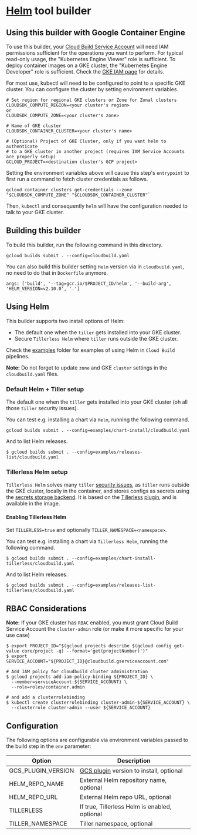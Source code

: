 # [Helm](https://docs.helm.sh/) tool builder

## Using this builder with Google Container Engine

To use this builder, your
[Cloud Build Service Account](https://cloud.google.com/cloud-build/docs/securing-builds/set-service-account-permissions)
will need IAM permissions sufficient for the operations you want to perform. For
typical read-only usage, the "Kubernetes Engine Viewer" role is sufficient. To
deploy container images on a GKE cluster, the "Kubernetes Engine Developer" role
is sufficient. Check the
[GKE IAM page](https://cloud.google.com/kubernetes-engine/docs/concepts/access-control)
for details.

For most use, kubectl will need to be configured to point to a specific GKE
cluster. You can configure the cluster by setting environment variables.

    # Set region for regional GKE clusters or Zone for Zonal clusters
    CLOUDSDK_COMPUTE_REGION=<your cluster's region>
    or
    CLOUDSDK_COMPUTE_ZONE=<your cluster's zone>

    # Name of GKE cluster
    CLOUDSDK_CONTAINER_CLUSTER=<your cluster's name>

    # (Optional) Project of GKE Cluster, only if you want helm to authenticate
    # to a GKE cluster in another project (requires IAM Service Accounts are properly setup)
    GCLOUD_PROJECT=<destination cluster's GCP project>

Setting the environment variables above will cause this step's `entrypoint` to
first run a command to fetch cluster credentials as follows.

    gcloud container clusters get-credentials --zone "$CLOUDSDK_COMPUTE_ZONE" "$CLOUDSDK_CONTAINER_CLUSTER"`

Then, `kubectl` and consequently `helm` will have the configuration needed to talk to your GKE cluster.

## Building this builder

To build this builder, run the following command in this directory.

    gcloud builds submit . --config=cloudbuild.yaml

You can also build this builder setting `Helm` version via in `cloudbuild.yaml`, no need to do that in `Dockerfile` anymore.

    args: ['build', '--tag=gcr.io/$PROJECT_ID/helm', '--build-arg', 'HELM_VERSION=v2.10.0', '.']

## Using Helm

This builder supports two install options of Helm:
* The default one when the `tiller` gets installed into your GKE cluster.
* Secure `Tillerless Helm` where `tiller` runs outside the GKE cluster.

Check the [examples](examples) folder for examples of using Helm in `Cloud Build` pipelines.

**Note:** Do not forget to update `zone` and GKE `cluster` settings in the `cloudbuild.yaml` files.

### Default Helm + Tiller setup

The default one when the `tiller` gets installed into your GKE cluster (oh all those `tiller` security issues).

You can test e.g. installing a chart via `Helm`, running the following command.

    gcloud builds submit . --config=examples/chart-install/cloudbuild.yaml

And to list Helm releases.

    $ gcloud builds submit . --config=examples/releases-list/cloudbuild.yaml


### Tillerless Helm setup

`Tillerless Helm` solves many `tiller` [security issues](https://docs.helm.sh/using_helm/#securing-your-helm-installation), as `tiller` runs outside the GKE cluster, locally in the container, and stores configs as secrets using the [secrets storage backend](https://docs.helm.sh/using_helm/#storage-backends).
It is based on the [Tillerless](https://rimusz.net/tillerless-helm/) [plugin](https://github.com/rimusz/helm-tiller), and is available in the image.

#### Enabling Tillerless Helm

Set `TILLERLESS=true` and optionally `TILLER_NAMESPACE=<namespace>`.

You can test e.g. installing a chart via `Tillerless Helm`, running the following command.

    $ gcloud builds submit . --config=examples/chart-install-tillerless/cloudbuild.yaml

And to list Helm releases.

    $ gcloud builds submit . --config=examples/releases-list-tillerless/cloudbuild.yaml

## RBAC Considerations

**Note:** If your GKE cluster has `RBAC` enabled, you must grant Cloud Build Service Account the `cluster-admin` role (or make it more specific for your use case)

    $ export PROJECT_ID="$(gcloud projects describe $(gcloud config get-value core/project -q) --format='get(projectNumber)')"
    $ export SERVICE_ACCOUNT="${PROJECT_ID}@cloudbuild.gserviceaccount.com"

    # Add IAM policy for cloudbuild cluster administration
    $ gcloud projects add-iam-policy-binding ${PROJECT_ID} \
      --member=serviceAccount:${SERVICE_ACCOUNT} \
      --role=roles/container.admin

    # and add a clusterrolebinding
    $ kubectl create clusterrolebinding cluster-admin-${SERVICE_ACCOUNT} \
      --clusterrole cluster-admin --user ${SERVICE_ACCOUNT}

## Configuration

The following options are configurable via environment variables passed to the build step in the `env` parameter:

| Option        | Description   |
| ------------- | ------------- |
| GCS_PLUGIN_VERSION | [GCS plugin](https://github.com/nouney/helm-gcs) version to install, optional |
| HELM_REPO_NAME | External Helm repository name, optional |
| HELM_REPO_URL | External Helm repo URL, optional |
| TILLERLESS | If true, Tillerless Helm is enabled, optional |
| TILLER_NAMESPACE | Tiller namespace, optional |
